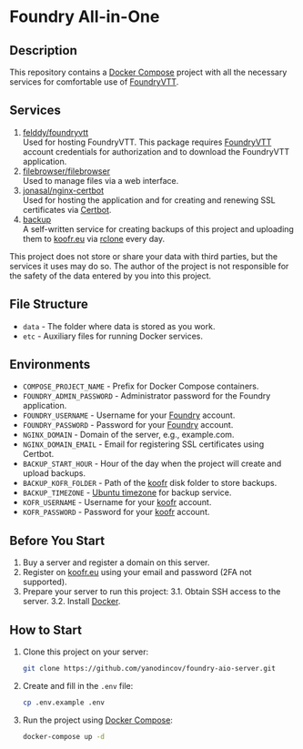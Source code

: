 # Foundry All-in-One

## Description

This repository contains a [Docker Compose](https://docs.docker.com/compose/) project with all the necessary services for comfortable use of [FoundryVTT](https://foundryvtt.com/).

## Services

1. [felddy/foundryvtt](https://github.com/felddy/foundryvtt-docker)  
   Used for hosting FoundryVTT. This package requires [FoundryVTT](https://foundryvtt.com/) account credentials for authorization and to download the FoundryVTT application.
2. [filebrowser/filebrowser](https://filebrowser.org/installation)  
   Used to manage files via a web interface.
3. [jonasal/nginx-certbot](https://github.com/JonasAlfredsson/docker-nginx-certbot/tree/master)  
   Used for hosting the application and for creating and renewing SSL certificates via [Certbot](https://certbot.eff.org/).
4. [backup](https://github.com/yanodincov/foundry-aio-server/blob/main/etc/backup/Dockerfile)  
   A self-written service for creating backups of this project and uploading them to [koofr.eu](https://koofr.eu/) via [rclone](https://rclone.org/) every day.

This project does not store or share your data with third parties, but the services it uses may do so. The author of the project is not responsible for the safety of the data entered by you into this project.

## File Structure

* ``data`` - The folder where data is stored as you work.
* ``etc`` - Auxiliary files for running Docker services.

## Environments

* ``COMPOSE_PROJECT_NAME`` - Prefix for Docker Compose containers.
* ``FOUNDRY_ADMIN_PASSWORD`` - Administrator password for the Foundry application.
* ``FOUNDRY_USERNAME`` - Username for your [Foundry](https://foundryvtt.com/) account.
* ``FOUNDRY_PASSWORD`` - Password for your [Foundry](https://foundryvtt.com/) account.
* ``NGINX_DOMAIN`` - Domain of the server, e.g., example.com.
* ``NGINX_DOMAIN_EMAIL`` - Email for registering SSL certificates using Certbot.
* ``BACKUP_START_HOUR`` - Hour of the day when the project will create and upload backups.
* ``BACKUP_KOFR_FOLDER`` - Path of the [koofr](https://koofr.eu/) disk folder to store backups.
* ``BACKUP_TIMEZONE`` - [Ubuntu timezone](https://manpages.ubuntu.com/manpages/trusty/man3/DateTime::TimeZone::Catalog.3pm.html) for backup service.
* ``KOFR_USERNAME`` - Username for your [koofr](https://koofr.eu/) account.
* ``KOFR_PASSWORD`` - Password for your [koofr](https://koofr.eu/) account.

## Before You Start

1. Buy a server and register a domain on this server.
2. Register on [koofr.eu](https://koofr.eu/) using your email and password (2FA not supported).
3. Prepare your server to run this project:
   3.1. Obtain SSH access to the server.
   3.2. Install [Docker](https://docs.docker.com/engine/install/).

## How to Start

1. Clone this project on your server:
   ```bash
   git clone https://github.com/yanodincov/foundry-aio-server.git
   ```

2. Create and fill in the `.env` file:
    ```bash
    cp .env.example .env
    ```

3. Run the project using [Docker Compose](https://docs.docker.com/compose/):
    ```bash
    docker-compose up -d
    ```

